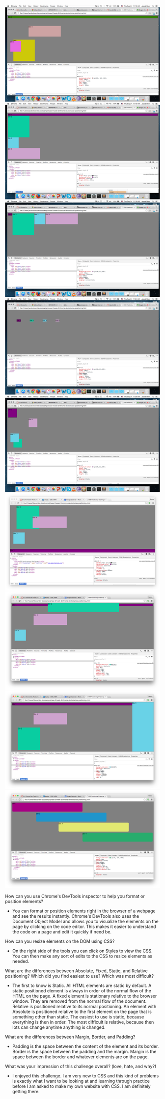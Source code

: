 ![3-1](/week-3/chrome-devtools/imgs/3-1.png)
![3-2](/week-3/chrome-devtools/imgs/3-2.png)
![3-3](/week-3/chrome-devtools/imgs/3-3.png)
![3-4](/week-3/chrome-devtools/imgs/3-4.png)
![3-5](/week-3/chrome-devtools/imgs/3-5.png)
![3-6](/week-3/chrome-devtools/imgs/3-6.png)
![3-7](/week-3/chrome-devtools/imgs/3-7.png)
![3-8](/week-3/chrome-devtools/imgs/3-8.png)
![3-9](/week-3/chrome-devtools/imgs/3-9.png)

How can you use Chrome's DevTools inspector to help you format or position elements?

- You can format or position elements right in the browser of a webpage and see the results instantly.  Chrome's DevTools also uses the Document Object Model and allows you to visualize the elements on the page by clicking on the code editor.  This makes it easier to understand the code on a page and edit it quickly if need be.

How can you resize elements on the DOM using CSS?

- On the right side of the tools you can click on Styles to view the CSS.  You can then make any sort of edits to the CSS to resice elements as needed.

What are the differences between Absolute, Fixed, Static, and Relative positioning? Which did you find easiest to use? Which was most difficult?

- The first to know is Static.  All HTML elements are static by default.  A static positioned element is always in order of the normal flow of the HTML on the page.  A fixed element is stationary relative to the browser window.  They are removed from the normal flow of the document.  Relative is positioned relative to its normal positioning.  An element with Absolute is positioned relative to the first element on the page that is something other than static.  The easiest to use is static, because everything is then in order.  The most difficult is relative, because then lots can change anytime anything is changed.

What are the differences between Margin, Border, and Padding?

- Padding is the space between the content of the element and its border.  Border is the space between the padding and the margin.  Margin is the space between the border and whatever elements are on the page.

What was your impression of this challenge overall? (love, hate, and why?)

- I enjoyed this challenge.  I am very new to CSS and this kind of problems is exactly what I want to be looking at and learning through practice before I am asked to make my own website with CSS.  I am definitely getting there.

